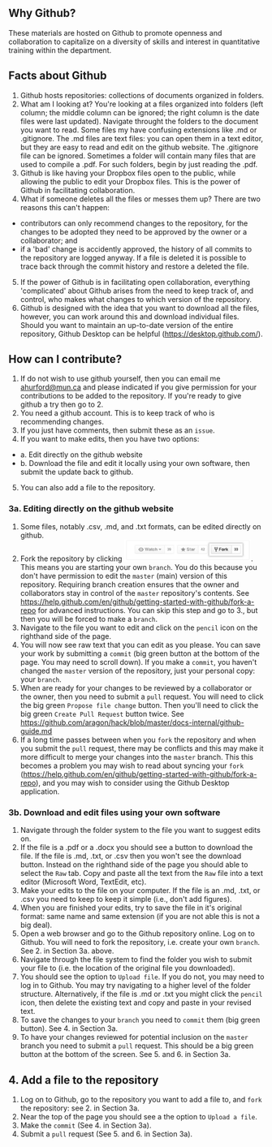 ## Why Github?
These materials are hosted on Github to promote openness and collaboration to capitalize on a diversity of skills and interest in quantitative training within the department.

## Facts about Github
1. Github hosts repositories: collections of documents organized in folders.
2. What am I looking at? You're looking at a files organized into folders (left column; the middle column can be ignored; the right column is the date files were last updated). Navigate throught the folders to the document you want to read. Some files my have confusing extensions like .md or .gitignore. The .md files are text files: you can open them in a text editor, but they are easy to read and edit on the github website. The .gitignore file can be ignored. Sometimes a folder will contain many files that are used to compile a .pdf. For such folders, begin by just reading the .pdf.
3. Github is like having your Dropbox files open to the public, while allowing the public to edit your Dropbox files. This is the power of Github in facilitating collaboration.
4. What if someone deletes all the files or messes them up? There are two reasons this can't happen:
  - contributors can only recommend changes to the repository, for the changes to be adopted they need to be approved by the owner or a collaborator; and
  - if a 'bad' change is accidently approved, the history of all commits to the repository are logged anyway. If a file is deleted it is possible to trace back through the commit history and restore a deleted the file.
5. If the power of Github is in facilitating open collaboration, everything 'complicated' about Github arises from the need to keep track of, and control, who makes what changes to which version of the repository. 
6. Github is designed with the idea that you want to download all the files, however, you can work around this and download individual files. Should you want to maintain an up-to-date version of the entire repository, Github Desktop can be helpful (https://desktop.github.com/).


## How can I contribute?
1. If do not wish to use github yourself, then you can email me ahurford@mun.ca and please indicated if you give permission for your contributions to be added to the repository. If you're ready to give github a try then go to 2.
2. You need a github account. This is to keep track of who is recommending changes.
3. If you just have comments, then submit these as an `issue`.
4. If you want to make edits, then you have two options:
  * a. Edit directly on the github website
  * b. Download the file and edit it locally using your own software, then submit the update back to github.
5. You can also add a file to the repository.
  
### 3a. Editing directly on the github website
1. Some files, notably .csv, .md, and .txt formats, can be edited directly on github.
2. Fork the repository by clicking <img src="Fork.png" width="250">. This means you are starting your own `branch`. You do this because you don't have permission to edit the `master` (main) version of this repository. Requiring branch creation ensures that the owner and collaborators stay in control of the `master` repository's contents. See https://help.github.com/en/github/getting-started-with-github/fork-a-repo for advanced instructions. You can skip this step and go to 3., but then you will be forced to make a `branch`.
3. Navigate to the file you want to edit and click on the `pencil` icon on the righthand side of the page.
4. You will now see raw text that you can edit as you please. You can save your work by submitting a `commit` (big green button at the bottom of the page. You may need to scroll down). If you make a `commit`, you haven't changed the `master` version of the repository, just your personal copy: your `branch`.
5. When are ready for your changes to be reviewed by a collaborator or the owner, then you need to submit a `pull` request.  You will need to click the big green `Propose file change` button. Then you'll need to click the big green `Create Pull Request` button twice. See https://github.com/aragon/hack/blob/master/docs-internal/github-guide.md
6. If a long time passes between when you `fork` the repository and when you submit the `pull` request, there may be conflicts and this may make it more difficult to merge your changes into the `master` branch. This this becomes a problem you may wish to read about syncing your `fork` (https://help.github.com/en/github/getting-started-with-github/fork-a-repo), and you may wish to consider using the Github Desktop application.

### 3b. Download and edit files using your own software
1. Navigate through the folder system to the file you want to suggest edits on.
2. If the file is a .pdf or a .docx you should see a button to download the file. If the file is .md, .txt, or .csv then you won't see the download button. Instead on the righthand side of the page you should able to select the `Raw` tab. Copy and paste all the text from the `Raw` file into a text editor (Microsoft Word, TextEdit, etc).
3. Make your edits to the file on your computer. If the file is an .md, .txt, or .csv you need to keep to keep it simple (i.e., don't add figures).
4. When you are finished your edits, try to save the file in it's original format: same name and same extension (if you are not able this is not a big deal).
5. Open a web browser and go to the Github repository online. Log on to Github. You will need to fork the repository, i.e. create your own `branch`. See 2. in Section 3a. above.
6. Navigate through the file system to find the folder you wish to submit your file to (i.e. the location of the original file you downloaded).
7. You should see the option to `Upload file`. If you do not, you may need to log in to Github. You may try navigating to a higher level of the folder structure. Alternatively, if the file is .md or .txt you might click the `pencil` icon, then delete the existing text and copy and paste in your revised text.
8. To save the changes to your `branch` you need to `commit` them (big green button). See 4. in Section 3a.
9. To have your changes reviewed for potential inclusion on the `master` branch you need to submit a `pull` request. This should be a big green button at the bottom of the screen. See 5. and 6. in Section 3a. 

## 4. Add a file to the repository
1. Log on to Github, go to the repository you want to add a file to, and `fork` the repository: see 2. in Section 3a.
2. Near the top of the page you should see a the option to `Upload a file`. 
3. Make the `commit` (See 4. in Section 3a).
4. Submit a `pull` request (See 5. and 6. in Section 3a).
